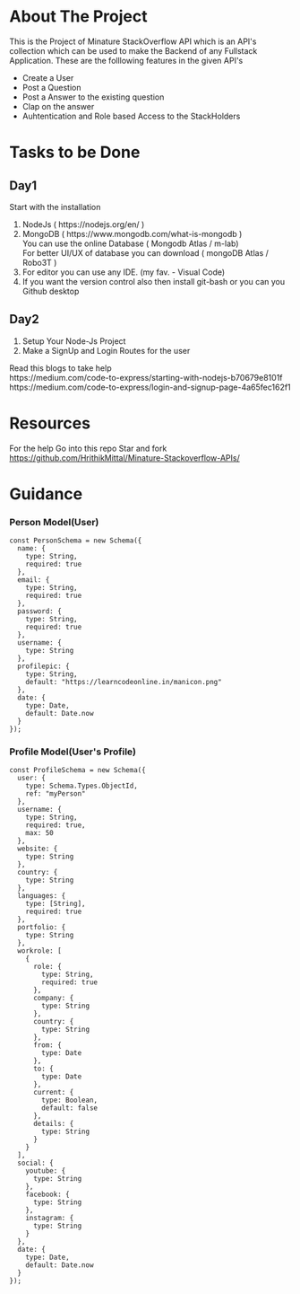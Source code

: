 # About The Project
This is the Project of Minature StackOverflow API which is an API's collection which can be used to make the Backend of any Fullstack Application. These are the folllowing features in the given API's
<ul>
<li>Create a User</li>
<li>Post a Question</li>
<li>Post a Answer to the existing question</li>
<li>Clap on the answer</li>
<li>Auhtentication and Role based Access to the StackHolders</li>
</ul>

# Tasks to be Done
## Day1
   Start with the installation
<ol>
<li>NodeJs ( https://nodejs.org/en/ )</li>
<li>MongoDB ( https://www.mongodb.com/what-is-mongodb ) <br/>
You can use the online Database ( Mongodb Atlas / m-lab) <br/>
For better UI/UX of database you can download ( mongoDB Atlas / Robo3T )</li>
<li>For editor you can use any IDE. (my fav. - Visual Code)</li>
<li>If you want the version control also then install git-bash or you can you Github
desktop</li>
 </ol>
 
 
 ## Day2
   <ol> 
   <li>Setup Your Node-Js Project</li>
   <li>Make a SignUp and Login Routes for the user</li>
   </ol>
      Read this blogs to take help<br>
     https://medium.com/code-to-express/starting-with-nodejs-b70679e8101f<br>https://medium.com/code-to-express/login-and-signup-page-4a65fec162f1


# Resources 
For the help Go into this repo Star and fork 
https://github.com/HrithikMittal/Minature-Stackoverflow-APIs/

# Guidance

### Person Model(User)

```
const PersonSchema = new Schema({
  name: {
    type: String,
    required: true
  },
  email: {
    type: String,
    required: true
  },
  password: {
    type: String,
    required: true
  },
  username: {
    type: String
  },
  profilepic: {
    type: String,
    default: "https://learncodeonline.in/manicon.png"
  },
  date: {
    type: Date,
    default: Date.now
  }
});
```

### Profile Model(User's Profile)
```
const ProfileSchema = new Schema({
  user: {
    type: Schema.Types.ObjectId,
    ref: "myPerson"
  },
  username: {
    type: String,
    required: true,
    max: 50
  },
  website: {
    type: String
  },
  country: {
    type: String
  },
  languages: {
    type: [String],
    required: true
  },
  portfolio: {
    type: String
  },
  workrole: [
    {
      role: {
        type: String,
        required: true
      },
      company: {
        type: String
      },
      country: {
        type: String
      },
      from: {
        type: Date
      },
      to: {
        type: Date
      },
      current: {
        type: Boolean,
        default: false
      },
      details: {
        type: String
      }
    }
  ],
  social: {
    youtube: {
      type: String
    },
    facebook: {
      type: String
    },
    instagram: {
      type: String
    }
  },
  date: {
    type: Date,
    default: Date.now
  }
});
```
